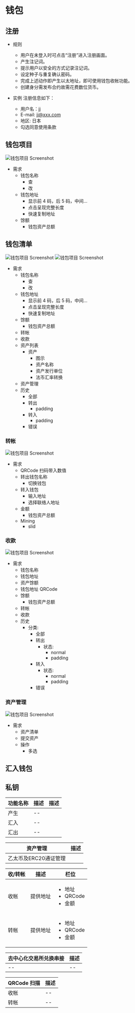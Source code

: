 # 钱包

## 注册

* 规则
	* 用户在未登入时可点击“注册”进入注册画面。
	* 产生注记词。
	* 提示用户以安全的方式记录注记词。
	* 设定种子与重复确认密码。
	* 完成上述动作即产生以太地址，即可使用钱包收帐功能。
	* 创建身分需发布合约故需花费数位货币。

* 实例
	注册信息如下：
	* 用户名：jj
	* E-mail: jj@xxx.com
	* 地区: 日本
	* 勾选同意使用条款

## 钱包项目

![钱包项目 Screenshot](https://github.com/idhubnetwork/idhub-app-requirements/blob/dev/assets/wallets-list-overview.png)

* 需求
	* 钱包名称
		* 查
		* 改
	* 钱包地址
		* 显示前 4 码，后 5 码，中间...
		* 点击呈现完整长度
		* 快速复制地址
	* 馀额
		* 钱包资产总额

## 钱包清单

![钱包项目 Screenshot](https://github.com/idhubnetwork/idhub-app-requirements/blob/dev/assets/wallets__list-item__assets--emtpy.png)
![钱包项目 Screenshot](https://github.com/idhubnetwork/idhub-app-requirements/blob/dev/assets/wallets__list-item__assets-eth.png)

* 需求
	* 钱包名称
		* 查
		* 改
	* 钱包地址
		* 显示前 4 码，后 5 码，中间...
		* 点击呈现完整长度
		* 快速复制地址
	* 馀额
		* 钱包资产总额
	* 转帐
	* 收款
	* 资产列表
		* 资产
			* 图示
			* 资产名称
			* 资产发行单位
			* 法币汇率转换
	* 资产管理
	* 历史
		* 全部
		* 转出
			* padding
		* 转入
			* padding
		* 错误

### 转帐

![钱包项目 Screenshot](https://github.com/idhubnetwork/idhub-app-requirements/blob/dev/assets/cryptocoin-send.png)

* 需求
	* QRCode 扫码带入数值
	* 转出钱包名称
		* 切换钱包
	* 转入钱包
		* 输入地址
		* 选择联络人地址
	* 金额
		* 钱包资产总额
	* Mining
		* slid

### 收款

![钱包项目 Screenshot](https://github.com/idhubnetwork/idhub-app-requirements/blob/dev/assets/cryptocoin-receive.png)

* 需求
	* 钱包名称
	* 钱包地址
	* 资产馀额
	* 钱包地址 QRCode
	* 馀额
		* 钱包资产总额
	* 转帐
	* 收款
	* 历史
		* 分类:
			* 全部
			* 转出
				* 状态:
					* normal
					* padding
			* 转入
				* 状态:
					* normal
					* padding
			* 错误

### 资产管理

![钱包项目 Screenshot](https://github.com/idhubnetwork/idhub-app-requirements/blob/dev/assets/wallets__list-item__assets-manage.png)

* 需求
	* 资产清单
	* 提交资产
	* 操作
		* 多选

## 汇入钱包

## 私钥
功能名称  | 描述  | 描述
------------- | ------------- | -------------
产生  | -- | 
汇入  | -- |
汇出  | -- |

资产管理  | 描述
------------- | -------------
乙太币及ERC20通证管理  | 

收/转帐  | 描述 | 栏位
------------- | ------------- | -------------
收帐  | 提供地址 | <ul><li>地址</li><li>QRCode</li><li>金额</li></ul>
转帐  | 提供地址 | <ul><li>地址</li><li>QRCode</li><li>金额</li></ul>

去中心化交易所兑换串接  | 描述
------------- | -------------
--  | --

QRCode 扫描  | 描述
------------- | -------------
收帐  | --
转帐  | --